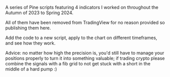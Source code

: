 A series of Pine scripts featuring 4 indicators I worked on throughout the Autumn of 2023 to Spring 2024.

All of them have been removed from TradingView for no reason provided so publishing them here.

Add the code to a new script, apply to the chart on different timeframes, and see how they work.

Advice: no matter how high the precision is, you'd still have to manage your positions properly to turn it into something valuable; if trading crypto please combine the signals with a fib grid to not get stuck with a short in the middle of a hard pump :)
